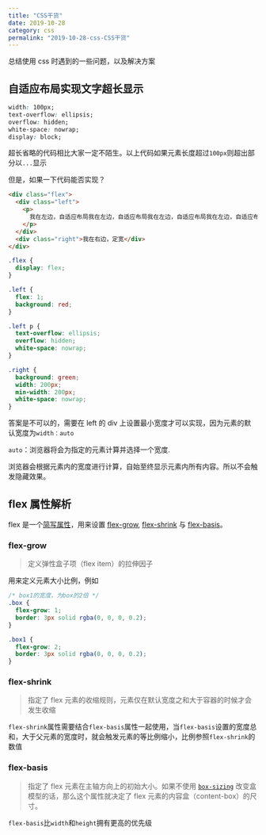 ```yaml
---
title: "CSS干货"
date: 2019-10-28
category: css
permalink: "2019-10-28-css-CSS干货"
---
```


总结使用 css 时遇到的一些问题，以及解决方案

## 自适应布局实现文字超长显示

```css
width: 100px;
text-overflow: ellipsis;
overflow: hidden;
white-space: nowrap;
display: block;
```

超长省略的代码相比大家一定不陌生。以上代码如果元素长度超过`100px`则超出部分以`...`显示

但是，如果一下代码能否实现？

```html
<div class="flex">
  <div class="left">
    <p>
      我在左边，自适应布局我在左边，自适应布局我在左边，自适应布局我在左边，自适应布局
    </p>
  </div>
  <div class="right">我在右边，定宽</div>
</div>
```

```css
.flex {
  display: flex;
}

.left {
  flex: 1;
  background: red;
}

.left p {
  text-overflow: ellipsis;
  overflow: hidden;
  white-space: nowrap;
}

.right {
  background: green;
  width: 200px;
  min-width: 200px;
  white-space: nowrap;
}
```

答案是不可以的，需要在 left 的 div 上设置最小宽度才可以实现，因为元素的默认宽度为`width：auto`

`auto`：浏览器将会为指定的元素计算并选择一个宽度.

浏览器会根据元素内的宽度进行计算，自始至终显示元素内所有内容。所以不会触发隐藏效果。

## flex 属性解析

flex 是一个[简写属性](https://developer.mozilla.org/zh-CN/docs/Web/CSS/Shorthand_properties)，用来设置 [flex-grow](https://developer.mozilla.org/zh-CN/docs/Web/CSS/flex-grow), [flex-shrink](https://developer.mozilla.org/zh-CN/docs/Web/CSS/flex-shrink) 与 [flex-basis](https://developer.mozilla.org/zh-CN/docs/Web/CSS/flex-basis)。

### flex-grow

> 定义弹性盒子项（flex item）的拉伸因子

用来定义元素大小比例，例如

```css
/* box1的宽度，为box的2倍 */
.box {
  flex-grow: 1;
  border: 3px solid rgba(0, 0, 0, 0.2);
}

.box1 {
  flex-grow: 2;
  border: 3px solid rgba(0, 0, 0, 0.2);
}
```

### **flex-shrink**

> 指定了 flex 元素的收缩规则，元素仅在默认宽度之和大于容器的时候才会发生收缩

`flex-shrink`属性需要结合`flex-basis`属性一起使用，当`flex-basis`设置的宽度总和，大于父元素的宽度时，就会触发元素的等比例缩小，比例参照`flex-shrink`的数值

### flex-basis

> 指定了 flex 元素在主轴方向上的初始大小。如果不使用 [`box-sizing`](https://developer.mozilla.org/zh-CN/docs/Web/CSS/box-sizing) 改变盒模型的话，那么这个属性就决定了 flex 元素的内容盒（content-box）的尺寸。

`flex-basis`比`width`和`height`拥有更高的优先级
